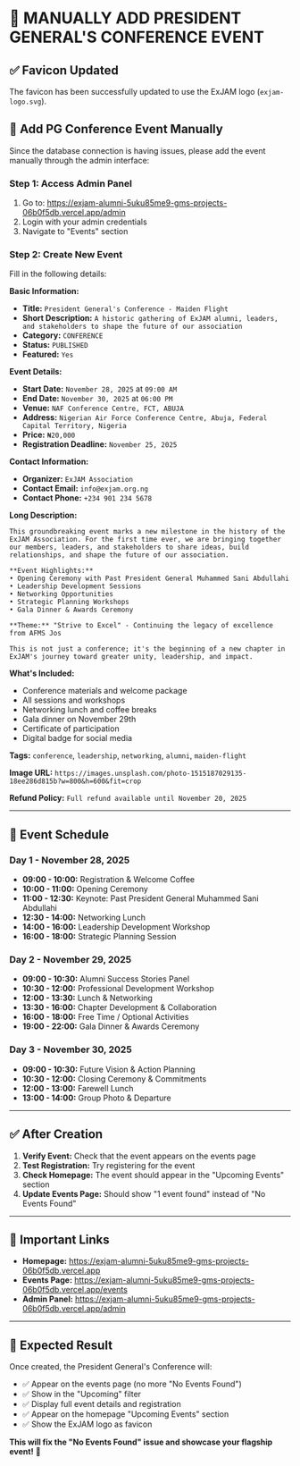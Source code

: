 # 🎯 MANUALLY ADD PRESIDENT GENERAL'S CONFERENCE EVENT

## ✅ **Favicon Updated**
The favicon has been successfully updated to use the ExJAM logo (`exjam-logo.svg`).

## 🚀 **Add PG Conference Event Manually**

Since the database connection is having issues, please add the event manually through the admin interface:

### **Step 1: Access Admin Panel**
1. Go to: https://exjam-alumni-5uku85me9-gms-projects-06b0f5db.vercel.app/admin
2. Login with your admin credentials
3. Navigate to "Events" section

### **Step 2: Create New Event**
Fill in the following details:

**Basic Information:**
- **Title:** `President General's Conference - Maiden Flight`
- **Short Description:** `A historic gathering of ExJAM alumni, leaders, and stakeholders to shape the future of our association`
- **Category:** `CONFERENCE`
- **Status:** `PUBLISHED`
- **Featured:** `Yes`

**Event Details:**
- **Start Date:** `November 28, 2025` at `09:00 AM`
- **End Date:** `November 30, 2025` at `06:00 PM`
- **Venue:** `NAF Conference Centre, FCT, ABUJA`
- **Address:** `Nigerian Air Force Conference Centre, Abuja, Federal Capital Territory, Nigeria`
- **Price:** `₦20,000`
- **Registration Deadline:** `November 25, 2025`

**Contact Information:**
- **Organizer:** `ExJAM Association`
- **Contact Email:** `info@exjam.org.ng`
- **Contact Phone:** `+234 901 234 5678`

**Long Description:**
```
This groundbreaking event marks a new milestone in the history of the ExJAM Association. For the first time ever, we are bringing together our members, leaders, and stakeholders to share ideas, build relationships, and shape the future of our association.

**Event Highlights:**
• Opening Ceremony with Past President General Muhammed Sani Abdullahi
• Leadership Development Sessions
• Networking Opportunities
• Strategic Planning Workshops
• Gala Dinner & Awards Ceremony

**Theme:** "Strive to Excel" - Continuing the legacy of excellence from AFMS Jos

This is not just a conference; it's the beginning of a new chapter in ExJAM's journey toward greater unity, leadership, and impact.
```

**What's Included:**
- Conference materials and welcome package
- All sessions and workshops
- Networking lunch and coffee breaks
- Gala dinner on November 29th
- Certificate of participation
- Digital badge for social media

**Tags:** `conference`, `leadership`, `networking`, `alumni`, `maiden-flight`

**Image URL:** `https://images.unsplash.com/photo-1515187029135-18ee286d815b?w=800&h=600&fit=crop`

**Refund Policy:** `Full refund available until November 20, 2025`

---

## 📅 **Event Schedule**

### **Day 1 - November 28, 2025**
- **09:00 - 10:00:** Registration & Welcome Coffee
- **10:00 - 11:00:** Opening Ceremony
- **11:00 - 12:30:** Keynote: Past President General Muhammed Sani Abdullahi
- **12:30 - 14:00:** Networking Lunch
- **14:00 - 16:00:** Leadership Development Workshop
- **16:00 - 18:00:** Strategic Planning Session

### **Day 2 - November 29, 2025**
- **09:00 - 10:30:** Alumni Success Stories Panel
- **10:30 - 12:00:** Professional Development Workshop
- **12:00 - 13:30:** Lunch & Networking
- **13:30 - 16:00:** Chapter Development & Collaboration
- **16:00 - 18:00:** Free Time / Optional Activities
- **19:00 - 22:00:** Gala Dinner & Awards Ceremony

### **Day 3 - November 30, 2025**
- **09:00 - 10:30:** Future Vision & Action Planning
- **10:30 - 12:00:** Closing Ceremony & Commitments
- **12:00 - 13:00:** Farewell Lunch
- **13:00 - 14:00:** Group Photo & Departure

---

## ✅ **After Creation**

1. **Verify Event:** Check that the event appears on the events page
2. **Test Registration:** Try registering for the event
3. **Check Homepage:** The event should appear in the "Upcoming Events" section
4. **Update Events Page:** Should show "1 event found" instead of "No Events Found"

---

## 🔗 **Important Links**

- **Homepage:** https://exjam-alumni-5uku85me9-gms-projects-06b0f5db.vercel.app
- **Events Page:** https://exjam-alumni-5uku85me9-gms-projects-06b0f5db.vercel.app/events
- **Admin Panel:** https://exjam-alumni-5uku85me9-gms-projects-06b0f5db.vercel.app/admin

---

## 🎯 **Expected Result**

Once created, the President General's Conference will:
- ✅ Appear on the events page (no more "No Events Found")
- ✅ Show in the "Upcoming" filter
- ✅ Display full event details and registration
- ✅ Appear on the homepage "Upcoming Events" section
- ✅ Show the ExJAM logo as favicon

**This will fix the "No Events Found" issue and showcase your flagship event!** 🚀
